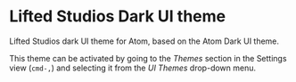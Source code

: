 # Lifted Studios Dark UI theme

Lifted Studios dark UI theme for Atom, based on the Atom Dark UI theme.

This theme can be activated by going to the *Themes* section in the Settings view (`cmd-,`) and selecting it from the *UI Themes* drop-down menu.
